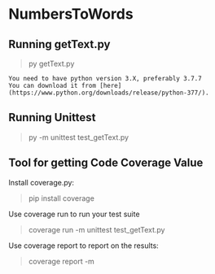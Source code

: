 # NumbersToWords

## Running getText.py
> py getText.py
```
You need to have python version 3.X, preferably 3.7.7
You can download it from [here](https://www.python.org/downloads/release/python-377/).
```

## Running Unittest
> py -m unittest test_getText.py


## Tool for getting Code Coverage Value

Install coverage.py:
> pip install coverage

Use coverage run to run your test suite
> coverage run -m unittest test_getText.py

Use coverage report to report on the results:
> coverage report -m




